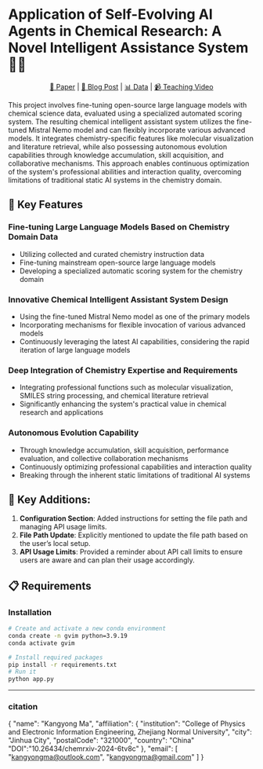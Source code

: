 # Application of Self-Evolving AI Agents in Chemical Research: A Novel Intelligent Assistance System 🧪🤖

<div align="center">

[🧬 Paper](#) | [🔬 Blog Post](#) | [📊 Data](#) | [📹 Teaching Video](https://www.youtube.com/watch?v=78g1PUSpBNQ)

</div>

This project involves fine-tuning open-source large language models with chemical science data, evaluated using a specialized automated scoring system. The resulting chemical intelligent assistant system utilizes the fine-tuned Mistral Nemo model and can flexibly incorporate various advanced models. It integrates chemistry-specific features like molecular visualization and literature retrieval, while also possessing autonomous evolution capabilities through knowledge accumulation, skill acquisition, and collaborative mechanisms. This approach enables continuous optimization of the system's professional abilities and interaction quality, overcoming limitations of traditional static AI systems in the chemistry domain.

## 🌟 Key Features

### Fine-tuning Large Language Models Based on Chemistry Domain Data
- Utilizing collected and curated chemistry instruction data
- Fine-tuning mainstream open-source large language models
- Developing a specialized automatic scoring system for the chemistry domain

### Innovative Chemical Intelligent Assistant System Design
- Using the fine-tuned Mistral Nemo model as one of the primary models
- Incorporating mechanisms for flexible invocation of various advanced models
- Continuously leveraging the latest AI capabilities, considering the rapid iteration of large language models

### Deep Integration of Chemistry Expertise and Requirements
- Integrating professional functions such as molecular visualization, SMILES string processing, and chemical literature retrieval
- Significantly enhancing the system's practical value in chemical research and applications

### Autonomous Evolution Capability
- Through knowledge accumulation, skill acquisition, performance evaluation, and collective collaboration mechanisms
- Continuously optimizing professional capabilities and interaction quality
- Breaking through the inherent static limitations of traditional AI systems

## 🧬 Key Additions:
1. **Configuration Section**: Added instructions for setting the file path and managing API usage limits.
2. **File Path Update**: Explicitly mentioned to update the file path based on the user’s local setup.
3. **API Usage Limits**: Provided a reminder about API call limits to ensure users are aware and can plan their usage accordingly.

## 📋 Requirements

### Installation

```bash
# Create and activate a new conda environment
conda create -n gvim python=3.9.19
conda activate gvim

# Install required packages
pip install -r requirements.txt
# Run it
python app.py
```

---
### citation
{
  "name": "Kangyong Ma",
  "affiliation": {
    "institution": "College of Physics and Electronic Information Engineering, Zhejiang Normal University",
    "city": "Jinhua City",
    "postalCode": "321000",
    "country": "China"
    "DOI":"10.26434/chemrxiv-2024-6tv8c"
  },
  "email": [
    "kangyongma@outlook.com",
    "kangyongma@gmail.com"
  ]
}
